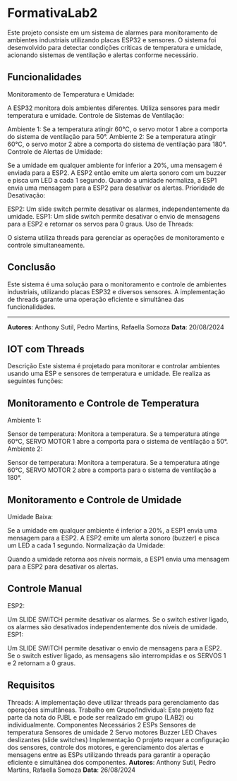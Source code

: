 # FormativaLab2
Este projeto consiste em um sistema de alarmes para monitoramento de ambientes industriais utilizando placas ESP32 e sensores. O sistema foi desenvolvido para detectar condições críticas de temperatura e umidade, acionando sistemas de ventilação e alertas conforme necessário.



## Funcionalidades
Monitoramento de Temperatura e Umidade:

A ESP32 monitora dois ambientes diferentes.
Utiliza sensores para medir temperatura e umidade.
Controle de Sistemas de Ventilação:

Ambiente 1: Se a temperatura atingir 60°C, o servo motor 1 abre a comporta do sistema de ventilação para 50°.
Ambiente 2: Se a temperatura atingir 60°C, o servo motor 2 abre a comporta do sistema de ventilação para 180°.
Controle de Alertas de Umidade:

Se a umidade em qualquer ambiente for inferior a 20%, uma mensagem é enviada para a ESP2.
A ESP2 então emite um alerta sonoro com um buzzer e pisca um LED a cada 1 segundo.
Quando a umidade normaliza, a ESP1 envia uma mensagem para a ESP2 para desativar os alertas.
Prioridade de Desativação:

ESP2: Um slide switch permite desativar os alarmes, independentemente da umidade.
ESP1: Um slide switch permite desativar o envio de mensagens para a ESP2 e retornar os servos para 0 graus.
Uso de Threads:

O sistema utiliza threads para gerenciar as operações de monitoramento e controle simultaneamente.



## Conclusão
Este sistema é uma solução para o monitoramento e controle de ambientes industriais, utilizando placas ESP32 e diversos sensores. A implementação de threads garante uma operação eficiente e simultânea das funcionalidades.

---

**Autores**: Anthony Sutil, Pedro Martins, Rafaella Somoza
**Data**: 20/08/2024

## IOT com Threads
Descrição
Este sistema é projetado para monitorar e controlar ambientes usando uma ESP e sensores de temperatura e umidade. Ele realiza as seguintes funções:

## Monitoramento e Controle de Temperatura
Ambiente 1:

Sensor de temperatura: Monitora a temperatura.
Se a temperatura atinge 60°C, SERVO MOTOR 1 abre a comporta para o sistema de ventilação a 50°.
Ambiente 2:

Sensor de temperatura: Monitora a temperatura.
Se a temperatura atinge 60°C, SERVO MOTOR 2 abre a comporta para o sistema de ventilação a 180°.
## Monitoramento e Controle de Umidade
Umidade Baixa:

Se a umidade em qualquer ambiente é inferior a 20%, a ESP1 envia uma mensagem para a ESP2.
A ESP2 emite um alerta sonoro (buzzer) e pisca um LED a cada 1 segundo.
Normalização da Umidade:

Quando a umidade retorna aos níveis normais, a ESP1 envia uma mensagem para a ESP2 para desativar os alertas.
## Controle Manual
ESP2:

Um SLIDE SWITCH permite desativar os alarmes. Se o switch estiver ligado, os alarmes são desativados independentemente dos níveis de umidade.
ESP1:

Um SLIDE SWITCH permite desativar o envio de mensagens para a ESP2. Se o switch estiver ligado, as mensagens são interrompidas e os SERVOS 1 e 2 retornam a 0 graus.
## Requisitos
Threads: A implementação deve utilizar threads para gerenciamento das operações simultâneas.
Trabalho em Grupo/Individual: Este projeto faz parte da nota do PJBL e pode ser realizado em grupo (LAB2) ou individualmente.
Componentes Necessários
2 ESPs
Sensores de temperatura
Sensores de umidade
2 Servo motores
Buzzer
LED
Chaves deslizantes (slide switches)
Implementação
O projeto requer a configuração dos sensores, controle dos motores, e gerenciamento dos alertas e mensagens entre as ESPs utilizando threads para garantir a operação eficiente e simultânea dos componentes.
**Autores**: Anthony Sutil, Pedro Martins, Rafaella Somoza
**Data**: 26/08/2024
